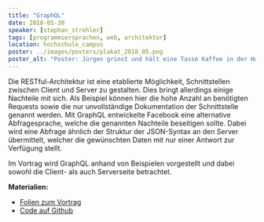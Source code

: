 ```yaml
---
title: "GraphQL"
date: 2018-05-30
speaker: [stephan_strehler]
tags: [programmiersprachen, web, architektur]
location: hochschule_campus
poster: ../images/posters/plakat_2018_05.png
poster_alt: "Poster: Jürgen grinst und hält eine Tasse Kaffee in der Hand. Auf der Tasse ist das GraphQL-Logo zu sehen."
---
```


Die RESTful-Architektur ist eine etablierte Möglichkeit, Schnittstellen zwischen Client und Server zu gestalten. Dies
bringt allerdings einige Nachteile mit sich. Als Beispiel können hier die hohe Anzahl an benötigten Requests sowie die
nur unvollständige Dokumentation der Schnittstelle genannt werden. Mit GraphQL entwickelte Facebook eine alternative
Abfragesprache, welche die genannten Nachteile beseitigen sollte. Dabei wird eine Abfrage ähnlich der Struktur der
JSON-Syntax an den Server übermittelt, welcher die gewünschten Daten mit nur einer Antwort zur Verfügung stellt.

Im Vortrag wird GraphQL anhand von Beispielen vorgestellt und dabei sowohl die Client- als auch Serverseite betrachtet.

**Materialien:**

- [Folien zum Vortrag](https://docs.google.com/presentation/d/1WQEpOns5tpV-u5VixhJYCfIV_1TJXmCWgfqQ28_oZms/edit?usp=sharing)
- [Code auf Github](https://github.com/StevieSteven/graphql-example)
